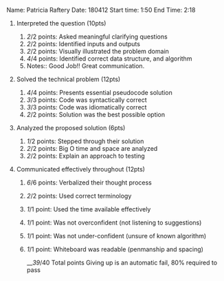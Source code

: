 Name:  Patricia Raftery         Date:   180412       Start time:   1:50         End Time:       2:18                  
1. Interpreted the question (10pts)
    1. _2_/2 points: Asked meaningful clarifying questions
    2. _2_/2 points: Identified inputs and outputs 
    3. _2_/2 points: Visually illustrated the problem domain
    4. _4_/4 points: Identified correct data structure, and algorithm 
    5. Notes:: Good Job!! Great communication.

2. Solved the technical problem (12pts)
    1. _4_/4 points: Presents essential pseudocode solution
    2. _3_/3 points: Code was syntactically correct 
    3. _3_/3 points: Code was idiomatically correct
    4. _2_/2 points: Solution was the best possible option

3. Analyzed the proposed solution (6pts)
    1. _1_/2 points: Stepped through their solution
    2. _2_/2 points: Big O time and space are analyzed
    3. _2_/2 points: Explain an approach to testing

4. Communicated effectively throughout (12pts)
    1. _6_/6 points: Verbalized their thought process
    2. _2_/2 points: Used correct terminology
    3. _1_/1 point: Used the time available effectively
    4. _1_/1 point: Was not overconfident (not listening to suggestions)
    5. _1_/1 point: Was not under-confident (unsure of known algorithm)
    6. _1_/1 point: Whiteboard was readable (penmanship and spacing)

  
       ___39_/40 Total points
Giving up is an automatic fail, 80% required to pass
